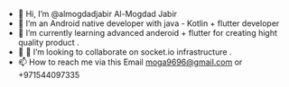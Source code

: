 
- 👋 Hi, I’m @almogdadjabir Al-Mogdad Jabir
- 🔭 I’m an Android native developer with java - Kotlin + flutter developer
- 🌱 I’m currently learning advanced anderoid + flutter for creating hight quality product .
- 👯 💞️ I’m looking to collaborate on socket.io infrastructure .
- 📫 How to reach me via this Email moga9696@gmail.com or +971544097335
